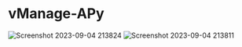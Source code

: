# vManage-APy
![Screenshot 2023-09-04 213824](https://github.com/BimsShady/vManage-APy/assets/1367963/1c456089-c9a8-4c83-9377-ce962af9e95c)
![Screenshot 2023-09-04 213811](https://github.com/BimsShady/vManage-APy/assets/1367963/1e7f8931-f11d-4892-b8c6-1271f041d084)
